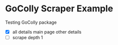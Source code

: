 # GoColly Scraper Example

Testing GoColly package

- [x] all details main page other details
- [ ] scrape depth 1
